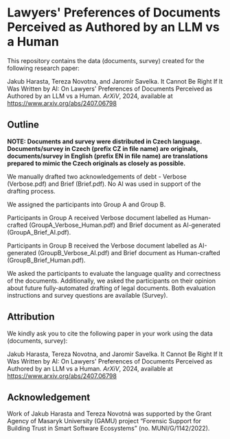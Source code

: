 # Lawyers' Preferences of Documents Perceived as Authored by an LLM vs a Human

This repository contains the data (documents, survey) created for the following research paper:

Jakub Harasta, Tereza Novotna, and Jaromir Savelka. It Cannot Be Right If It Was Written by AI: On Lawyers' Preferences of Documents Perceived as Authored by an LLM vs a Human. _ArXiV_, 2024, available at https://www.arxiv.org/abs/2407.06798

## Outline

**NOTE: Documents and survey were distributed in Czech language. Documents/survey in Czech (prefix CZ in file name) are originals, documents/survey in English (prefix EN in file name) are translations prepared to mimic the Czech originals as closely as possible.**

We manually drafted two acknowledgements of debt - Verbose (Verbose.pdf) and Brief (Brief.pdf). No AI was used in support of the drafting process.

We assigned the participants into Group A and Group B.

Participants in Group A received Verbose document labelled as Human-crafted (GroupA_Verbose_Human.pdf) and Brief document as AI-generated (GroupA_Brief_AI.pdf).

Participants in Group B received the Verbose document labelled as AI-generated (GroupB_Verbose_AI.pdf) and Brief document as Human-crafted (GroupB_Brief_Human.pdf).

We asked the participants to evaluate the language quality and correctness of the documents. Additionally, we asked the participants on their opinion about future fully-automated drafting of legal documents. Both evaluation instructions and survey questions are available (Survey).

## Attribution

We kindly ask you to cite the following paper in your work using the data (documents, survey):

Jakub Harasta, Tereza Novotna, and Jaromir Savelka. It Cannot Be Right If It Was Written by AI: On Lawyers' Preferences of Documents Perceived as Authored by an LLM vs a Human. _ArXiV_, 2024, available at https://www.arxiv.org/abs/2407.06798

## Acknowledgement

Work of Jakub Harasta and Tereza Novotná was supported by the Grant Agency of Masaryk University (GAMU) project “Forensic Support for Building Trust in Smart Software
Ecosystems” (no. MUNI/G/1142/2022).
